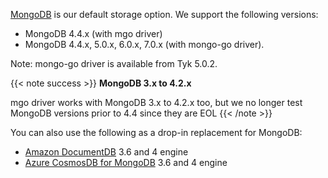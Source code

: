 ---
---

[MongoDB](https://www.mongodb.com) is our default storage option. We support the following versions:

- MongoDB 4.4.x (with mgo driver)
- MongoDB 4.4.x, 5.0.x, 6.0.x, 7.0.x (with mongo-go driver). 

Note: mongo-go driver is available from Tyk 5.0.2.

{{< note success >}}
**MongoDB 3.x to 4.2.x**

mgo driver works with MongoDB 3.x to 4.2.x too, but we no longer test MongoDB versions prior to 4.4 since they are EOL
{{< /note >}}

You can also use the following as a drop-in replacement for MongoDB:

- [Amazon DocumentDB](https://aws.amazon.com/documentdb/) 3.6 and 4 engine
- [Azure CosmosDB for MongoDB](https://learn.microsoft.com/en-us/azure/cosmos-db/mongodb/introduction) 3.6 and 4 engine
